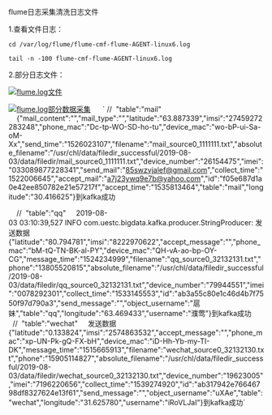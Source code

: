 ﻿flume日志采集清洗日志文件
 
1.查看文件日志：

`cd /var/log/flume/flume-cmf-flume-AGENT-linux6.log`

`tail -n -100 flume-cmf-flume-AGENT-linux6.log`

2.部分日志文件：

[![flume.log文件](index_files/9bdedfbc-1be9-4d49-9946-4e18bbaf2f3d.png "flume.log文件")](file:///C:/Users/Administrator/Documents/My%20Knowledge/temp/f878a635-22bb-497f-83aa-54e28d48d954/128/index_files/9bdedfbc-1be9-4d49-9946-4e18bbaf2f3d.png "flume.log文件")


[![flume.log部分数据采集](index_files/3bda30b4-ee16-467b-91dc-393dfb5d0620.png "flume.log部分数据采集")](file:///C:/Users/Administrator/Documents/My%20Knowledge/temp/f878a635-22bb-497f-83aa-54e28d48d954/128/index_files/3bda30b4-ee16-467b-91dc-393dfb5d0620.png "flume.log部分数据采集")
    
  `
  //  "table":"mail"
    {"mail_content":"","mail_type":"","latitude":"63.887339","imsi":"27459272283248","phone_mac":"Dc-tp-WO-SD-ho-tu","device_mac":"wo-bP-ui-Sa-oM-Xx","send_time":"1526023107","filename":"mail_source0_1111111.txt","absolute_filename":"/usr/chl/data/filedir_successful/2019-08-03/data/filedir/mail_source0_1111111.txt","device_number":"26154475","imei":"033089877228341","send_mail":"85swzvjalef@gmail.com","collect_time":"1522006645","accept_mail":"a7j23ywq9e7b@yahoo.com","id":"f05e687d1a0e42ee850782e21e57217f","accept_time":"1535813464","table":"mail","longitude":"30.416625"}到kafka成功


    //  "table":"qq"
    2019-08-03 03:10:39,527 INFO com.uestc.bigdata.kafka.producer.StringProducer: 发送数据{"latitude":"80.794781","imsi":"8222970622","accept_message":"","phone_mac":"bM-tQ-TN-BK-al-PY","device_mac":"QH-vA-ao-bp-OY-CG","message_time":"1524234999","filename":"qq_source0_32132131.txt","phone":"13805520815","absolute_filename":"/usr/chl/data/filedir_successful/2019-08-03/data/filedir/qq_source0_32132131.txt","device_number":"79944551","imei":"0078292301","collect_time":"1533145553","id":"ab3a55c80e1c46d4b7f7550f97d790a3","send_message":"","object_username":"扈妹","table":"qq","longitude":"63.469433","username":"濮莺"}到kafka成功
    
 
 //  "table":"wechat"
    发送数据{"latitude":"0.133824","imsi":"2574863532","accept_message":"","phone_mac":"xp-UN-Pk-gQ-FX-bH","device_mac":"iD-Hh-Yb-my-TI-DK","message_time":"1515665913","filename":"wechat_source0_32132130.txt","phone":"15905114827","absolute_filename":"/usr/chl/data/filedir_successful/2019-08-03/data/filedir/wechat_source0_32132130.txt","device_number":"19623005","imei":"7196220656","collect_time":"1539274920","id":"ab317942e76646798df8327624e13f61","send_message":"","object_username":"uXAe","table":"wechat","longitude":"31.625780","username":"iRoVLJaI"}到kafka成功`
